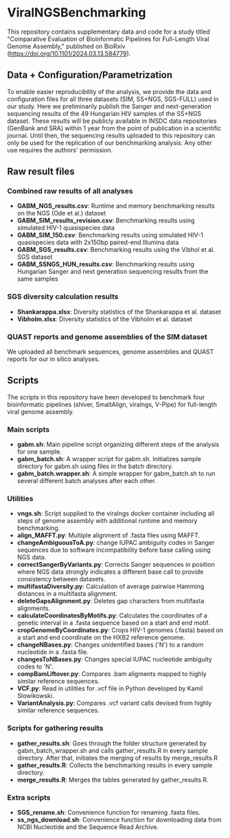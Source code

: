 # ViralNGSBenchmarking

This repository contains supplementary data and code for a study titled "Comparative Evaluation of Bioinformatic Pipelines for Full-Length Viral Genome Assembly," published on BioRxiv (https://doi.org/10.1101/2024.03.13.584779).

## Data + Configuration/Parametrization
To enable easier reproducibility of the analysis, we provide the data and configuration files for all three datasets (SIM, SS+NGS, SGS-FULL) used in our study. Here we preliminarily publish the Sanger and next-generation sequencing results of the 49 Hungarian HIV samples of the SS+NGS dataset. These results will be publicly available in INSDC data repositories (GenBank and SRA) within 1 year from the point of publication in a scientific journal. Until then, the sequencing results uploaded to this repository can only be used for the replication of our benchmarking analysis. Any other use requires the authors' permission. 

## Raw result files

### Combined raw results of all analyses
* **GABM_NGS_results.csv**: Runtime and memory benchmarking results on the NGS (Ode et al.) dataset
* **GABM_SIM_results_revision.csv**: Benchmarking results using simulated HIV-1 quasispecies data
* **GABM_SIM_150.csv**: Benchmarking results using simulated HIV-1 quasispecies data with 2x150bp paired-end Illumina data
* **GABM_SGS_results.csv**: Benchmarking results using the Vibhol et al. SGS dataset
* **GABM_SSNGS_HUN_results.csv**: Benchmarking results using Hungarian Sanger and next generation sequencing results from the same samples

### SGS diversity calculation results
* **Shankarappa.xlsx**: Diversity statistics of the Shankarappa et al. dataset
* **Vibholm.xlsx**: Diversity statistics of the Vibholm et al. dataset

### QUAST reports and genome assemblies of the SIM dataset
We uploaded all benchmark sequences, genome assemblies and QUAST reports for our in silico analyses. 

## Scripts
The scripts in this repository have been developed to benchmark four bioinformatic pipelines (shiver, SmaltAlign, viralngs, V-Pipe) for full-length viral genome assembly.
### Main scripts
* **gabm.sh**: Main pipeline script organizing different steps of the analysis for one sample.
* **gabm_batch.sh**: A wrapper script for gabm.sh. Initializes sample directory for gabm.sh using files in the batch directory.
* **gabm_batch.wrapper.sh**: A simple wrapper for gabm_batch.sh to run several different batch analyses after each other.

### Utilities
* **vngs.sh**: Script supplied to the viralngs docker container including all steps of genome assembly with additional runtime and memory benchmarking.
* **align_MAFFT.py**: Multiple alignment of .fasta files using MAFFT.
* **changeAmbiguousToA.py**: change IUPAC ambiguity codes in Sanger sequences due to software incompatibility before base calling using NGS data.
* **correctSangerByVariants.py**: Corrects Sanger sequences in position where NGS data strongly indicates a different base call to provide consistency between datasets.
* **multifastaDiversity.py**: Calculation of average pairwise Hamming distances in a multifasta alignment.
* **deleteGapsAlignment.py**: Deletes gap characters from multifasta alignments.
* **calculateCoordinatesByMotifs.py**: Calculates the coordinates of a genetic interval in a .fasta sequence based on a start and end motif.
* **cropGenomeByCoordinates.py**: Crops HIV-1 genomes (.fasta) based on a start and end coordinate on the HXB2 reference genome.
* **changeNBases.py**: Changes unidentified bases ('N') to a random nucleotide in a .fasta file.
* **changesToNBases.py**: Changes special IUPAC nucleotide ambiguity codes to 'N'.
* **compBamLiftover.py**: Compares .bam aligments mapped to highly similar reference sequences.
* **VCF.py**: Read in utilities for .vcf file in Python developed by Kamil Slowikowski.
* **VariantAnalysis.py**: Compares .vcf variant calls devised from highly similar reference sequences.

### Scripts for gathering results
* **gather_results.sh**: Goes through the folder structure generated by gabm_batch_wrapper.sh and calls gather_results.R in every sample directory. After that, initiates the merging of results by merge_results.R
* **gather_results.R**: Collects the benchmarking results in every sample directory.
* **merge_results.R**: Merges the tables generated by gather_results.R.

### Extra scripts
* **SGS_rename.sh**: Convenience function for renaming .fasta files.
* **ss_ngs_download.sh**: Convenience function for downloading data from NCBI Nucleotide and the Sequence Read Archive.
